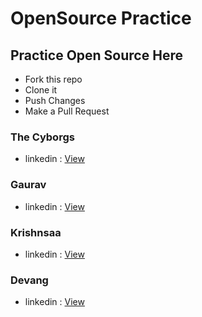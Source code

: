 # OpenSource Practice

## Practice Open Source Here

- Fork this repo
- Clone it
- Push Changes
- Make a Pull Request


### The Cyborgs
- linkedin : [View](https://www.linkedin.com/company/thecyborgs)


### Gaurav
- linkedin : [View](https://www.linkedin.com/in/this-is-gaurav-jain/)

### Krishnsaa
- linkedin : [View](https://www.linkedin.com/in/krishnsaa?utm_source=share&utm_campaign=share_via&utm_content=profile&utm_medium=android_app )

### Devang
- linkedin : [View](https://www.linkedin.com/in/devang-jain-820421281/ )
